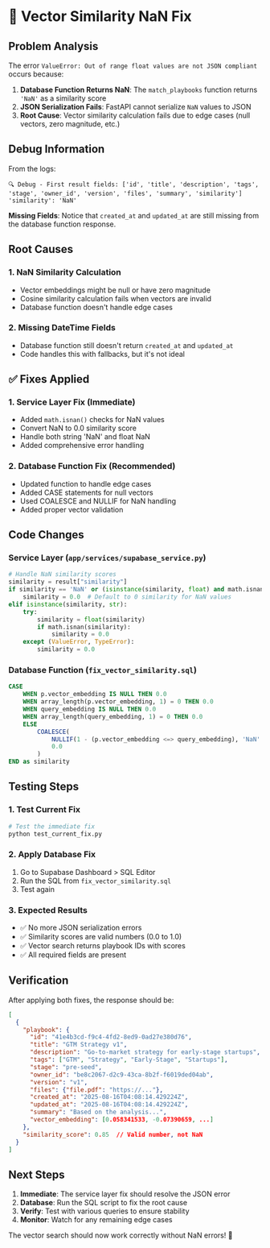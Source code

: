 # 🔧 Vector Similarity NaN Fix

## **Problem Analysis**

The error `ValueError: Out of range float values are not JSON compliant` occurs because:

1. **Database Function Returns NaN**: The `match_playbooks` function returns `'NaN'` as a similarity score
2. **JSON Serialization Fails**: FastAPI cannot serialize `NaN` values to JSON
3. **Root Cause**: Vector similarity calculation fails due to edge cases (null vectors, zero magnitude, etc.)

## **Debug Information**

From the logs:
```
🔍 Debug - First result fields: ['id', 'title', 'description', 'tags', 'stage', 'owner_id', 'version', 'files', 'summary', 'similarity']
'similarity': 'NaN'
```

**Missing Fields**: Notice that `created_at` and `updated_at` are still missing from the database function response.

## **Root Causes**

### **1. NaN Similarity Calculation**
- Vector embeddings might be null or have zero magnitude
- Cosine similarity calculation fails when vectors are invalid
- Database function doesn't handle edge cases

### **2. Missing DateTime Fields**
- Database function still doesn't return `created_at` and `updated_at`
- Code handles this with fallbacks, but it's not ideal

## **✅ Fixes Applied**

### **1. Service Layer Fix (Immediate)**
- Added `math.isnan()` checks for NaN values
- Convert NaN to 0.0 similarity score
- Handle both string 'NaN' and float NaN
- Added comprehensive error handling

### **2. Database Function Fix (Recommended)**
- Updated function to handle edge cases
- Added CASE statements for null vectors
- Used COALESCE and NULLIF for NaN handling
- Added proper vector validation

## **Code Changes**

### **Service Layer (`app/services/supabase_service.py`)**
```python
# Handle NaN similarity scores
similarity = result["similarity"]
if similarity == 'NaN' or (isinstance(similarity, float) and math.isnan(similarity)):
    similarity = 0.0  # Default to 0 similarity for NaN values
elif isinstance(similarity, str):
    try:
        similarity = float(similarity)
        if math.isnan(similarity):
            similarity = 0.0
    except (ValueError, TypeError):
        similarity = 0.0
```

### **Database Function (`fix_vector_similarity.sql`)**
```sql
CASE 
    WHEN p.vector_embedding IS NULL THEN 0.0
    WHEN array_length(p.vector_embedding, 1) = 0 THEN 0.0
    WHEN query_embedding IS NULL THEN 0.0
    WHEN array_length(query_embedding, 1) = 0 THEN 0.0
    ELSE 
        COALESCE(
            NULLIF(1 - (p.vector_embedding <=> query_embedding), 'NaN'::float),
            0.0
        )
END as similarity
```

## **Testing Steps**

### **1. Test Current Fix**
```bash
# Test the immediate fix
python test_current_fix.py
```

### **2. Apply Database Fix**
1. Go to Supabase Dashboard > SQL Editor
2. Run the SQL from `fix_vector_similarity.sql`
3. Test again

### **3. Expected Results**
- ✅ No more JSON serialization errors
- ✅ Similarity scores are valid numbers (0.0 to 1.0)
- ✅ Vector search returns playbook IDs with scores
- ✅ All required fields are present

## **Verification**

After applying both fixes, the response should be:
```json
[
  {
    "playbook": {
      "id": "41e4b3cd-f9c4-4fd2-8ed9-0ad27e380d76",
      "title": "GTM Strategy v1",
      "description": "Go-to-market strategy for early-stage startups",
      "tags": ["GTM", "Strategy", "Early-Stage", "Startups"],
      "stage": "pre-seed",
      "owner_id": "be8c2067-d2c9-43ca-8b2f-f6019ded04ab",
      "version": "v1",
      "files": {"file.pdf": "https://..."},
      "created_at": "2025-08-16T04:08:14.429224Z",
      "updated_at": "2025-08-16T04:08:14.429224Z",
      "summary": "Based on the analysis...",
      "vector_embedding": [0.058341533, -0.07390659, ...]
    },
    "similarity_score": 0.85  // Valid number, not NaN
  }
]
```

## **Next Steps**

1. **Immediate**: The service layer fix should resolve the JSON error
2. **Database**: Run the SQL script to fix the root cause
3. **Verify**: Test with various queries to ensure stability
4. **Monitor**: Watch for any remaining edge cases

The vector search should now work correctly without NaN errors! 🎯
